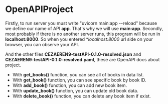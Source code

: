 # OpenAPIProject

Firstly, to run server you must write "uvicorn main:app --reload" because we define our name of API **app**. That's why we will use **main:app**.
Secondly, most probably if there is no another server runs, this program will be run in **localhost:8000**. So when you entered **localhost:8000* url side on your browser, you can observe your API.

And the other files **CEZAEREN9-testAPI-0.1.0-resolved.json** and **CEZAEREN9-testAPI-0.1.0-resolved.yaml**, these are OpenAPI docs about project.

- With **get_books()** function, you can see all of books in data list.
- With **get_book()** function, you can see specific book by book ID.
- With **add_book()** function, you can add new book item.
- With **update_book()** function, you can update old book data.
- With **delete_book()** function, you can delete any book item if exist.
